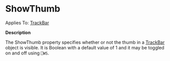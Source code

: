 




<h1 class="heading"><span class="name">ShowThumb</span></h1>

Applies To: [TrackBar](./trackbar.md)


**Description**


The ShowThumb property specifies whether or not the thumb in a [TrackBar](./trackbar.md) object is visible. It is Boolean with a default value of 1 and it may be toggled on and off using `⎕WS`.



